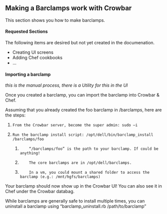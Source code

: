 ## Making a Barclamps work with Crowbar

This section shows you how to make barclamps.

#### Requested Sections
The following items are desired but not yet created in the documenation.

* Creating UI screens
* Adding Chef cookbooks
* ...

#### Importing a barclamp

_this is the manual process, there is a Utility for this in the UI_

Once you created a barclamp, you can import the barclamp into Crowbar & Chef.

Assuming that you already created the foo barclamp in /barclamps, here are the steps:

1.     From the Crowbar server, become the super admin: sudo –i
1.     Run the barclamp install script: /opt/dell/bin/barclamp_install /barclamps/foo
   1.         “/barclamps/foo” is the path to your barclamp. If could be anything!
   1.         The core barclamps are in /opt/dell/barclamps.
   1.         In a vm, you could mount a shared folder to access the barclamp (e.g.: /mnt/hgfs/barclamps)

Your barclamp should now show up in the Crowbar UI! You can also see it in Chef under the Crowbar databag.

While barclamps are generally safe to install multiple times, you can uninstall a barclamp using “barclamp_uninstall.rb /path/to/barclamp”